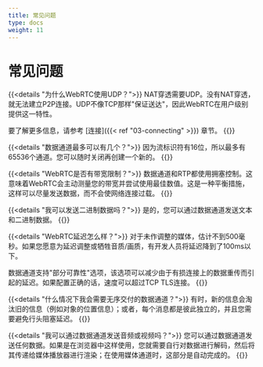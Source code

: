 ```yaml
---
title: 常见问题
type: docs
weight: 11
---
```


# 常见问题

{{<details "为什么WebRTC使用UDP？">}}
NAT穿透需要UDP。没有NAT穿透，就无法建立P2P连接。UDP不像TCP那样"保证送达"，因此WebRTC在用户级别提供这一特性。

要了解更多信息，请参考 [连接]({{< ref "03-connecting" >}}) 章节。
{{</details>}}

{{<details "数据通道最多可以有几个？">}}
因为流标识符有16位，所以最多有65536个通道。您可以随时关闭再创建一个新的。
{{</details>}}

{{<details "WebRTC是否有带宽限制？">}}
数据通道和RTP都使用拥塞控制。这意味着WebRTC会主动测量您的带宽并尝试使用最佳数值。这是一种平衡措施，这样可以尽量发送数据，而不会使网络连接过载。
{{</details>}}

{{<details "我可以发送二进制数据吗？">}}
是的，您可以通过数据通道发送文本和二进制数据。
{{</details>}}

{{<details "WebRTC延迟怎么样？">}}
对于未作调整的媒体，估计不到500毫秒。如果您愿意为延迟调整或牺牲音质/画质，有开发人员将延迟降到了100ms以下。

数据通道支持"部分可靠性"选项，该选项可以减少由于有损连接上的数据重传而引起的延迟。如果配置正确的话，速度可以超过TCP TLS连接。
{{</details>}}

{{<details "什么情况下我会需要无序交付的数据通道？">}}
有时，新的信息会淘汰旧的信息（例如对象的位置信息）；或者，每个消息都是彼此独立的，并且您需要避免行头阻塞延迟。
{{</details>}}

{{<details "我可以通过数据通道发送音频或视频吗？">}}
您可以通过数据通道发送任何数据。如果是在浏览器中这样使用，您就需要自行对数据进行解码，然后将其传递给媒体播放器进行渲染；在使用媒体通道时，这部分是自动完成的。
{{</details>}}
